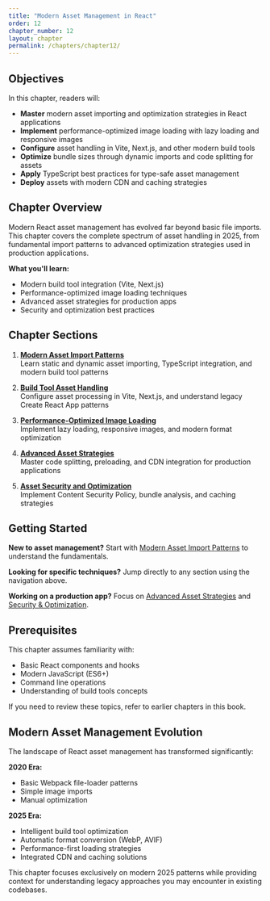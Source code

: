 ```yaml
---
title: "Modern Asset Management in React"
order: 12
chapter_number: 12
layout: chapter
permalink: /chapters/chapter12/
---
```


## Objectives

In this chapter, readers will:

- **Master** modern asset importing and optimization strategies in React applications
- **Implement** performance-optimized image loading with lazy loading and responsive images  
- **Configure** asset handling in Vite, Next.js, and other modern build tools
- **Optimize** bundle sizes through dynamic imports and code splitting for assets
- **Apply** TypeScript best practices for type-safe asset management
- **Deploy** assets with modern CDN and caching strategies

## Chapter Overview

Modern React asset management has evolved far beyond basic file imports. This chapter covers the complete spectrum of asset handling in 2025, from fundamental import patterns to advanced optimization strategies used in production applications.

**What you'll learn:**

- Modern build tool integration (Vite, Next.js)
- Performance-optimized image loading techniques
- Advanced asset strategies for production apps
- Security and optimization best practices

## Chapter Sections

1. **[Modern Asset Import Patterns](./import-patterns/)**  
   Learn static and dynamic asset importing, TypeScript integration, and modern build tool patterns

2. **[Build Tool Asset Handling](./build-tools/)**  
   Configure asset processing in Vite, Next.js, and understand legacy Create React App patterns

3. **[Performance-Optimized Image Loading](./performance/)**  
   Implement lazy loading, responsive images, and modern format optimization

4. **[Advanced Asset Strategies](./advanced-strategies/)**  
   Master code splitting, preloading, and CDN integration for production applications

5. **[Asset Security and Optimization](./security-optimization/)**  
   Implement Content Security Policy, bundle analysis, and caching strategies

## Getting Started

**New to asset management?** Start with [Modern Asset Import Patterns](./import-patterns/) to understand the fundamentals.

**Looking for specific techniques?** Jump directly to any section using the navigation above.

**Working on a production app?** Focus on [Advanced Asset Strategies](./advanced-strategies/) and [Security & Optimization](./security-optimization/).

## Prerequisites

This chapter assumes familiarity with:

- Basic React components and hooks
- Modern JavaScript (ES6+)
- Command line operations
- Understanding of build tools concepts

If you need to review these topics, refer to earlier chapters in this book.

## Modern Asset Management Evolution

The landscape of React asset management has transformed significantly:

**2020 Era:**

- Basic Webpack file-loader patterns
- Simple image imports
- Manual optimization

**2025 Era:**

- Intelligent build tool optimization
- Automatic format conversion (WebP, AVIF)
- Performance-first loading strategies
- Integrated CDN and caching solutions

This chapter focuses exclusively on modern 2025 patterns while providing context for understanding legacy approaches you may encounter in existing codebases.
